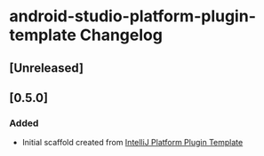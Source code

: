 <!-- Keep a Changelog guide -> https://keepachangelog.com -->

# android-studio-platform-plugin-template Changelog

## [Unreleased]

## [0.5.0]
### Added
- Initial scaffold created from [IntelliJ Platform Plugin Template](https://github.com/JetBrains/intellij-platform-plugin-template)

